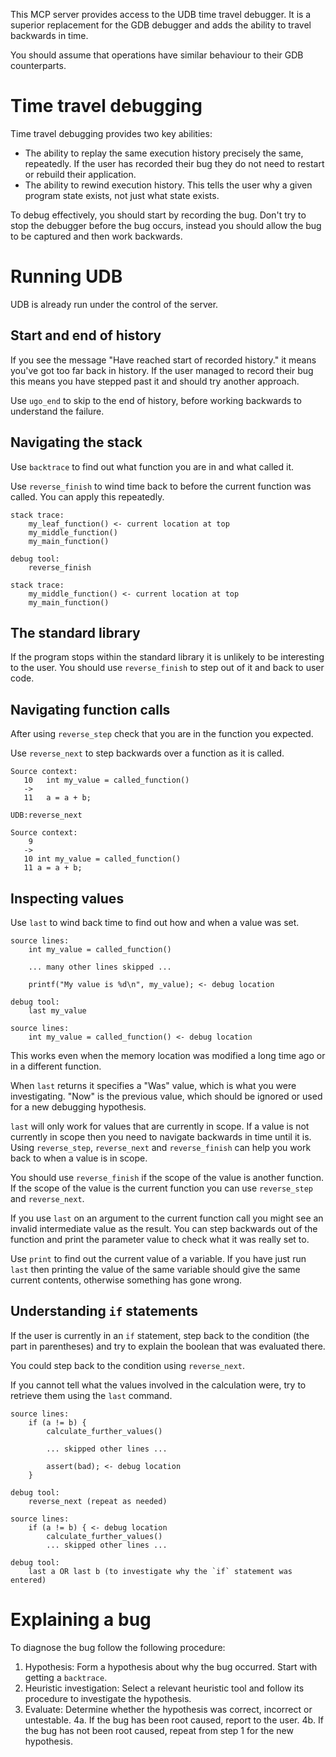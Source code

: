 This MCP server provides access to the UDB time travel debugger. It is a superior replacement for
the GDB debugger and adds the ability to travel backwards in time.

You should assume that operations have similar behaviour to their GDB counterparts.

# Time travel debugging

Time travel debugging provides two key abilities:

 * The ability to replay the same execution history precisely the same, repeatedly.  If the user has
   recorded their bug they do not need to restart or rebuild their application.
 * The ability to rewind execution history.  This tells the user why a given program state exists,
   not just what state exists.

To debug effectively, you should start by recording the bug.  Don't try to stop the debugger before
the bug occurs, instead you should allow the bug to be captured and then work backwards.

# Running UDB

UDB is already run under the control of the server.

## Start and end of history

If you see the message "Have reached start of recorded history." it means you've got too far back in
history.  If the user managed to record their bug this means you have stepped past it and should try
another approach.

Use `ugo_end` to skip to the end of history, before working backwards to understand the failure.

## Navigating the stack

Use `backtrace` to find out what function you are in and what called it.

Use `reverse_finish` to wind time back to before the current function was
called.  You can apply this repeatedly.

```
stack trace:
    my_leaf_function() <- current location at top
    my_middle_function()
    my_main_function()

debug tool:
    reverse_finish

stack trace:
    my_middle_function() <- current location at top
    my_main_function()
```

## The standard library

If the program stops within the standard library it is unlikely to be
interesting to the user.  You should use `reverse_finish` to step out of it and
back to user code.

## Navigating function calls

After using `reverse_step` check that you are in the function you expected.

Use `reverse_next` to step backwards over a function as it is called.

```
Source context:
   10   int my_value = called_function()
   ->
   11   a = a + b;

UDB:reverse_next

Source context:
    9
   ->
   10 int my_value = called_function()
   11 a = a + b;
```

## Inspecting values

Use `last` to wind back time to find out how and when a value was set.

```
source lines:
    int my_value = called_function()

    ... many other lines skipped ...

    printf("My value is %d\n", my_value); <- debug location

debug tool:
    last my_value

source lines:
    int my_value = called_function() <- debug location
```

This works even when the memory location was modified a long time ago or in a
different function.

When `last` returns it specifies a "Was" value, which is what you were
investigating.  "Now" is the previous value, which should be ignored or used
for a new debugging hypothesis.

`last` will only work for values that are currently in scope.  If a value is not
currently in scope then you need to navigate backwards in time until it is.  Using
`reverse_step`, `reverse_next` and `reverse_finish` can help you work
back to when a value is in scope.

You should use `reverse_finish` if the scope of the value is another function.
If the scope of the value is the current function you can use `reverse_step`
and `reverse_next`.

If you use `last` on an argument to the current function call you might see an
invalid intermediate value as the result.  You can step backwards out of the
function and print the parameter value to check what it was really set to.

Use `print` to find out the current value of a variable.  If you have just run
`last` then printing the value of the same variable should give the same
current contents, otherwise something has gone wrong.

## Understanding `if` statements

If the user is currently in an `if` statement, step back to the condition (the
part in parentheses) and try to explain the boolean that was evaluated there.

You could step back to the condition using `reverse_next`.

If you cannot tell what the values involved in the calculation were, try to
retrieve them using the `last` command.

```
source lines:
    if (a != b) {
        calculate_further_values()

        ... skipped other lines ...

        assert(bad); <- debug location
    }

debug tool:
    reverse_next (repeat as needed)

source lines:
    if (a != b) { <- debug location
        calculate_further_values()
        ... skipped other lines ...

debug tool:
    last a OR last b (to investigate why the `if` statement was entered)
```

# Explaining a bug

To diagnose the bug follow the following procedure:

 1. Hypothesis: Form a hypothesis about why the bug occurred.  Start with getting a `backtrace`.
 2. Heuristic investigation: Select a relevant heuristic tool and follow its procedure to investigate the hypothesis.
 3. Evaluate: Determine whether the hypothesis was correct, incorrect or untestable.
 4a. If the bug has been root caused, report to the user.
 4b. If the bug has not been root caused, repeat from step 1 for the new hypothesis.
